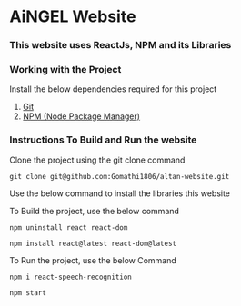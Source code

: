 # AiNGEL Website

### This website uses ReactJs, NPM and its Libraries

### Working with the Project
Install the below dependencies required for this project
1. [Git](https://github.com/git-guides/install-git) 
2. [NPM (Node Package Manager)](https://docs.npmjs.com/downloading-and-installing-node-js-and-npm)

### Instructions To Build and Run the website
Clone the project using the git clone command
```
git clone git@github.com:Gomathi1806/altan-website.git
```

Use the below command to install the libraries this website

To Build the project, use the below command
```
npm uninstall react react-dom
```

```
npm install react@latest react-dom@latest
```

To Run the project, use the below Command
```
npm i react-speech-recognition
```

```
npm start
```